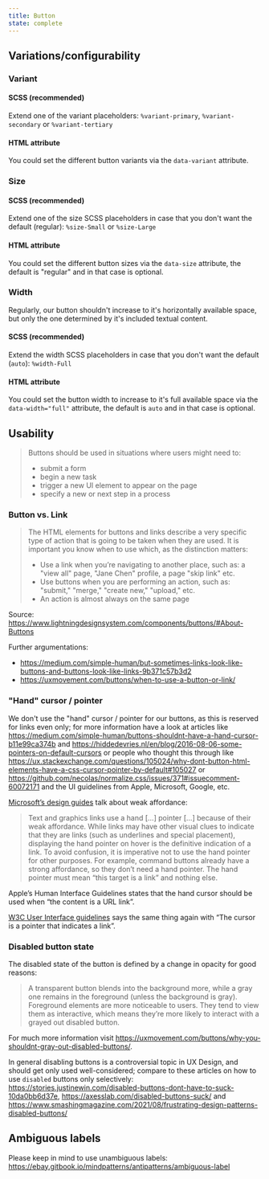 ```yaml
---
title: Button
state: complete
---
```


## Variations/configurability

### Variant

#### SCSS (recommended)

Extend one of the variant placeholders: `%variant-primary`, `%variant-secondary` or `%variant-tertiary`

#### HTML attribute

You could set the different button variants via the `data-variant` attribute.

### Size

#### SCSS (recommended)

Extend one of the size SCSS placeholders in case that you don't want the default (regular): `%size-Small` or `%size-Large`

#### HTML attribute

You could set the different button sizes via the `data-size` attribute, the default is "regular" and in that case is optional.

### Width

Regularly, our button shouldn't increase to it's horizontally available space, but only the one determined by it's included textual content.

#### SCSS (recommended)

Extend the width SCSS placeholders in case that you don't want the default (`auto`): `%width-Full`

#### HTML attribute

You could set the button width to increase to it's full available space via the `data-width="full"` attribute, the default is `auto` and in that case is optional.

## Usability

> Buttons should be used in situations where users might need to:
>
> - submit a form
> - begin a new task
> - trigger a new UI element to appear on the page
> - specify a new or next step in a process

### Button vs. Link

> The HTML elements for buttons and links describe a very specific type of action that is going to be taken when they are used. It is important you know when to use which, as the distinction matters:
>
> - Use a link when you’re navigating to another place, such as: a "view all" page, "Jane Chen" profile, a page "skip link" etc.
> - Use buttons when you are performing an action, such as: "submit," "merge," "create new," "upload," etc.
> - An action is almost always on the same page

Source: <https://www.lightningdesignsystem.com/components/buttons/#About-Buttons>

Further argumentations:

- <https://medium.com/simple-human/but-sometimes-links-look-like-buttons-and-buttons-look-like-links-9b371c57b3d2>
- <https://uxmovement.com/buttons/when-to-use-a-button-or-link/>

### "Hand" cursor / pointer

We don't use the "hand" cursor / pointer for our buttons, as this is reserved for links even only; for more information have a look at articles like <https://medium.com/simple-human/buttons-shouldnt-have-a-hand-cursor-b11e99ca374b> and <https://hiddedevries.nl/en/blog/2016-08-06-some-pointers-on-default-cursors> or people who thought this through like <https://ux.stackexchange.com/questions/105024/why-dont-button-html-elements-have-a-css-cursor-pointer-by-default#105027> or <https://github.com/necolas/normalize.css/issues/371#issuecomment-60072171> and the UI guidelines from Apple, Microsoft, Google, etc.

[Microsoft’s design guides](https://docs.microsoft.com/de-de/windows/win32/uxguide/inter-mouse) talk about weak affordance:

> Text and graphics links use a hand […] pointer […] because of their weak affordance. While links may have other visual clues to indicate that they are links (such as underlines and special placement), displaying the hand pointer on hover is the definitive indication of a link. To avoid confusion, it is imperative not to use the hand pointer for other purposes. For example, command buttons already have a strong affordance, so they don’t need a hand pointer. The hand pointer must mean “this target is a link” and nothing else.

Apple’s Human Interface Guidelines states that the hand cursor should be used when “the content is a URL link”.

[W3C User Interface guidelines](https://www.w3.org/TR/css-ui-3/#cursor) says the same thing again with “The cursor is a pointer that indicates a link”.

### Disabled button state

The disabled state of the button is defined by a change in opacity for good reasons:

> A transparent button blends into the background more, while a gray one remains in the foreground (unless the background is gray). Foreground elements are more noticeable to users. They tend to view them as interactive, which means they’re more likely to interact with a grayed out disabled button.

For much more information visit <https://uxmovement.com/buttons/why-you-shouldnt-gray-out-disabled-buttons/>.

In general disabling buttons is a controversial topic in UX Design, and should get only used well-considered; compare to these articles on how to use `disabled` buttons only selectively: <https://stories.justinewin.com/disabled-buttons-dont-have-to-suck-10da0bb6d37e>, <https://axesslab.com/disabled-buttons-suck/> and <https://www.smashingmagazine.com/2021/08/frustrating-design-patterns-disabled-buttons/>

## Ambiguous labels

Please keep in mind to use unambiguous labels: <https://ebay.gitbook.io/mindpatterns/antipatterns/ambiguous-label>

[inspirational sources for this page]: # "https://uxmovement.com/buttons/why-you-shouldnt-gray-out-disabled-buttons/"
[inspirational sources for this page]: # "https://uxmovement.com/buttons/the-challenges-with-single-toggle-buttons/"
[inspirational sources for this page]: # "https://developer.mozilla.org/en-US/docs/Web/HTML/Element/button"
[inspirational sources for this page]: # "https://www.uiguideline.com/components/button"
[inspirational sources for this page]: # "https://designsystem.gov.au/components/buttons/"
[inspirational sources for this page]: # "http://uxmovement.com/buttons/when-to-use-a-button-or-link/"
[inspirational sources for this page]: # "https://medium.com/simple-human/but-sometimes-links-look-like-buttons-and-buttons-look-like-links-9b371c57b3d2"
